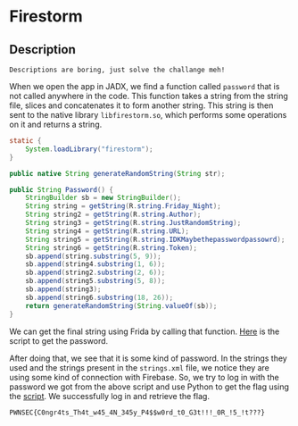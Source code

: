 # Firestorm

## Description
```
Descriptions are boring, just solve the challange meh!
```

When we open the app in JADX, we find a function called `password` that is not called anywhere in the code. This function takes a string from the string file, slices and concatenates it to form another string. This string is then sent to the native library `libfirestorm.so`, which performs some operations on it and returns a string.

```java
static {
    System.loadLibrary("firestorm");
}

public native String generateRandomString(String str);

public String Password() {
    StringBuilder sb = new StringBuilder();
    String string = getString(R.string.Friday_Night);
    String string2 = getString(R.string.Author);
    String string3 = getString(R.string.JustRandomString);
    String string4 = getString(R.string.URL);
    String string5 = getString(R.string.IDKMaybethepasswordpassowrd);
    String string6 = getString(R.string.Token);
    sb.append(string.substring(5, 9));
    sb.append(string4.substring(1, 6));
    sb.append(string2.substring(2, 6));
    sb.append(string5.substring(5, 8));
    sb.append(string3);
    sb.append(string6.substring(18, 26));
    return generateRandomString(String.valueOf(sb));
}
```

We can get the final string using Frida by calling that function. [Here](Getting%20Result%20-%20Hook.js) is the script to get the password.

After doing that, we see that it is some kind of password. In the strings they used and the strings present in the `strings.xml` file, we notice they are using some kind of connection with Firebase. So, we try to log in with the password we got from the above script and use Python to get the flag using the [script](Firebase%20Connection.py). We successfully log in and retrieve the flag.

```
PWNSEC{C0ngr4ts_Th4t_w45_4N_345y_P4$$w0rd_t0_G3t!!!_0R_!5_!t???}
```